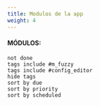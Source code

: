 ```yaml
---
title: Modulos de la app
weight: 4
---
```


#### MÓDULOS:

















 ```tasks
not done
tags include #m_fuzzy
tags include #config_editor 
hide tags
sort by due
sort by priority
sort by scheduled
```